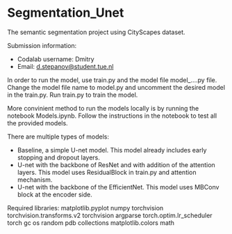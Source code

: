 # Segmentation_Unet
The semantic segmentation project using CityScapes dataset. 

Submission information: 
- Codalab username: Dmitry
- Email: d.stepanov@student.tue.nl

In order to run the model, use train.py and the model file model_....py file. Change the model file name to model.py and uncomment the desired model in the train.py. Run train.py to train the model. 

More convinient method to run the models locally is by running the notebook Models.ipynb. Follow the instructions in the notebook to test all the provided models. 

There are multiple types of models: 
- Baseline, a simple U-net model. This model already includes early stopping and dropout layers. 
- U-net with the backbone of ResNet and with addition of the attention layers. This model uses ResidualBlock in train.py and attention mechanism.
- U-net with the backbone of the EfficientNet. This model uses MBConv block at the encoder side. 

Required libraries:
matplotlib.pyplot
numpy
torchvision
torchvision.transforms.v2
torchvision
argparse
torch.optim.lr_scheduler
torch
gc
os
random
pdb
collections
 matplotlib.colors
math
